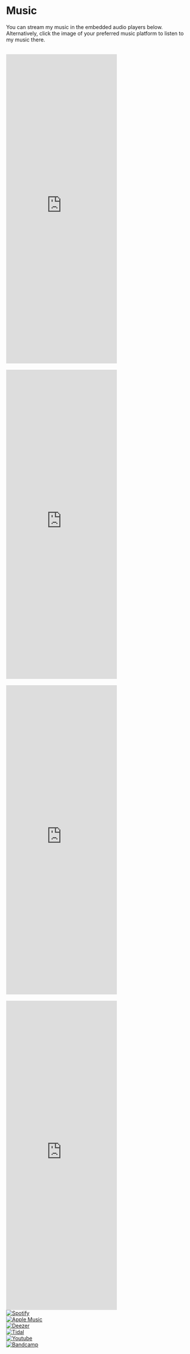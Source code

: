 <br>
		<h1>Music</h1>
		<p id="generalP">You can stream my music in the embedded audio players below. Alternatively, click the image of your preferred music platform to listen to my music there.</p>
		<section id="player">
			<div class="EmbeddedPlayer">
				<br>
				<iframe style="border: 0; width: 300px; height: 836px;" src="https://bandcamp.com/EmbeddedPlayer/album=3358771894/size=large/bgcol=333333/linkcol=ffffff/transparent=true/" seamless><a href="https://scottjoneselectronica.bandcamp.com/album/alone">Alone by Scott Jones</a></iframe>
				<br>
			</div>
			<div class="EmbeddedPlayer">
				<br>
				<iframe style="border: 0; width: 300px; height: 836px;" src="https://bandcamp.com/EmbeddedPlayer/album=3948618527/size=large/bgcol=333333/linkcol=ffffff/transparent=true/" seamless><a href="https://scottjoneselectronica.bandcamp.com/album/2012-2020-vol-3">2012-2020 (Vol.3) by Scott Jones</a></iframe>
				<br>
			</div>
			<div class="EmbeddedPlayer">
				<br>
				<iframe style="border: 0; width: 300px; height: 836px;" src="https://bandcamp.com/EmbeddedPlayer/album=3170814945/size=large/bgcol=333333/linkcol=ffffff/transparent=true/" seamless><a href="https://scottjoneselectronica.bandcamp.com/album/2012-2020-vol-2">2012-2020 (Vol.2) by Scott Jones</a></iframe>
				<br>
			</div>
			<div class="EmbeddedPlayer">
				<br>
				<iframe style="border: 0; width: 300px; height: 836px;" src="https://bandcamp.com/EmbeddedPlayer/album=3721682800/size=large/bgcol=333333/linkcol=ffffff/transparent=true/" seamless><a href="https://scottjoneselectronica.bandcamp.com/album/2012-2020-vol-1">2012-2020 (Vol.1) by Scott Jones</a></iframe>
			</div>
		</section>
		<section  id="post2">
			<div>
				<div class="stream">
					<a href="https://open.spotify.com/artist/0GwpV15IiYphjYNIUBAaS4?si=1XXw2VoUTcq_uwLLxVKF7g" target="_blank"><img src="photos/spotify_logo.png" alt="Spotify"></a>
				</div>
				<div class="stream">
					<a href="https://music.apple.com/ca/artist/scott-jones/1482696525" target="_blank"><img src="photos/applemusic.png" alt="Apple Music"></a>
				</div>
				<div class="stream">
					<a href="https://deezer.page.link/fMdJVr8tH5pPuych6" target="_blank"><img src="photos/deezer.png" alt="Deezer"></a>
				</div>
				<div class="stream">
					<a href="https://tidal.com/browse/artist/19994382" target="_blank"><img src="photos/tidal.png" alt="Tidal"></a>
				</div>
				<div class="stream">
					<a href="https://www.youtube.com/user/ScottJonesmusic/videos" target="_blank"><img src="photos/youtube.png" alt="Youtube"></a>
				</div>
				<div class="stream">
					<a href="https://scottjoneselectronica.bandcamp.com" target="_blank"><img src="photos/bandcamp.png" alt="Bandcamp"></a>
				</div>
			</div>
			<div class="clear"></div>
		</section>